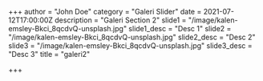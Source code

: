 +++
author = "John Doe"
category = "Galeri Slider"
date = 2021-07-12T17:00:00Z
description = "Galeri Section 2"
slide1 = "/image/kalen-emsley-Bkci_8qcdvQ-unsplash.jpg"
slide1_desc = "Desc 1"
slide2 = "/image/kalen-emsley-Bkci_8qcdvQ-unsplash.jpg"
slide2_desc = "Desc 2"
slide3 = "/image/kalen-emsley-Bkci_8qcdvQ-unsplash.jpg"
slide3_desc = "Desc 3"
title = "galeri2"

+++
